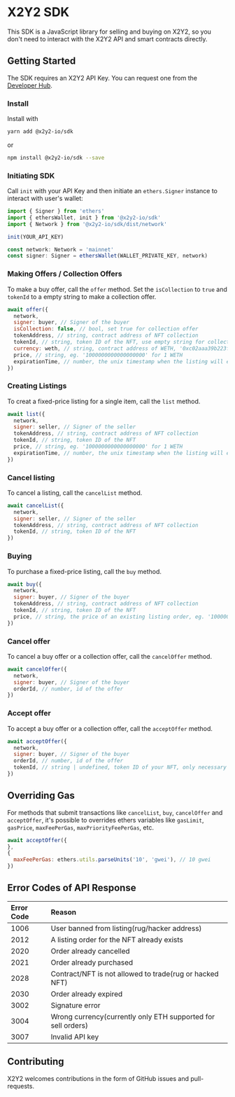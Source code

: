 # X2Y2 SDK

This SDK is a JavaScript library for selling and buying on X2Y2, so you don't need to interact with the X2Y2 API and smart contracts directly.

## Getting Started

The SDK requires an X2Y2 API Key. You can request one from the [Developer Hub](https://discord.gg/YhXfARtEmA).

### Install

Install with

```bash
yarn add @x2y2-io/sdk
```

or

```bash
npm install @x2y2-io/sdk --save
```

### Initiating SDK

Call `init` with your API Key and then initiate an `ethers.Signer` instance to interact with user's wallet:

```JavaScript
import { Signer } from 'ethers'
import { ethersWallet, init } from '@x2y2-io/sdk'
import { Network } from '@x2y2-io/sdk/dist/network'

init(YOUR_API_KEY)

const network: Network = 'mainnet'
const signer: Signer = ethersWallet(WALLET_PRIVATE_KEY, network)
```

### Making Offers / Collection Offers

To make a buy offer, call the `offer` method. Set the `isCollection` to `true` and `tokenId` to a empty string to make a collection offer.

```JavaScript
await offer({
  network,
  signer: buyer, // Signer of the buyer
  isCollection: false, // bool, set true for collection offer
  tokenAddress, // string, contract address of NFT collection
  tokenId, // string, token ID of the NFT, use empty string for collection offer
  currency: weth, // string, contract address of WETH, '0xc02aaa39b223fe8d0a0e5c4f27ead9083c756cc2'
  price, // string, eg. '1000000000000000000' for 1 WETH
  expirationTime, // number, the unix timestamp when the listing will expire, in seconds
})
```

### Creating Listings

To creat a fixed-price listing for a single item, call the `list` method.

```JavaScript
await list({
  network,
  signer: seller, // Signer of the seller
  tokenAddress, // string, contract address of NFT collection
  tokenId, // string, token ID of the NFT
  price, // string, eg. '1000000000000000000' for 1 WETH
  expirationTime, // number, the unix timestamp when the listing will expire, in seconds
})
```

### Cancel listing

To cancel a listing, call the `cancelList` method.

```JavaScript
await cancelList({
  network,
  signer: seller, // Signer of the seller
  tokenAddress, // string, contract address of NFT collection
  tokenId, // string, token ID of the NFT
})
```

### Buying

To purchase a fixed-price listing, call the `buy` method.

```JavaScript
await buy({
  network,
  signer: buyer, // Signer of the buyer
  tokenAddress, // string, contract address of NFT collection
  tokenId, // string, token ID of the NFT
  price, // string, the price of an existing listing order, eg. '1000000000000000000' for 1 WETH
})
```

### Cancel offer

To cancel a buy offer or a collection offer, call the `cancelOffer` method.

```JavaScript
await cancelOffer({
  network,
  signer: buyer, // Signer of the buyer
  orderId, // number, id of the offer
})
```

### Accept offer

To accept a buy offer or a collection offer, call the `acceptOffer` method.

```JavaScript
await acceptOffer({
  network,
  signer: buyer, // Signer of the buyer
  orderId, // number, id of the offer
  tokenId, // string | undefined, token ID of your NFT, only necessary when accepting a collection offer
})
```

## Overriding Gas

For methods that submit transactions like `cancelList`, `buy`, `cancelOffer` and `acceptOffer`, it's possible to overrides ethers variables like `gasLimit`, `gasPrice`, `maxFeePerGas`, `maxPriorityFeePerGas`, etc.

```JavaScript
await acceptOffer({
},
{
  maxFeePerGas: ethers.utils.parseUnits('10', 'gwei'), // 10 gwei
})
```

## Error Codes of API Response

| Error Code | Reason                                                       |
| :--------- | :----------------------------------------------------------- |
| 1006       | User banned from listing(rug/hacker address)                 |
| 2012       | A listing order for the NFT already exists                   |
| 2020       | Order already cancelled                                      |
| 2021       | Order already purchased                                      |
| 2028       | Contract/NFT is not allowed to trade(rug or hacked NFT)      |
| 2030       | Order already expired                                        |
| 3002       | Signature error                                              |
| 3004       | Wrong currency(currently only ETH supported for sell orders) |
| 3007       | Invalid API key                                              |

## Contributing

X2Y2 welcomes contributions in the form of GitHub issues and pull-requests.
